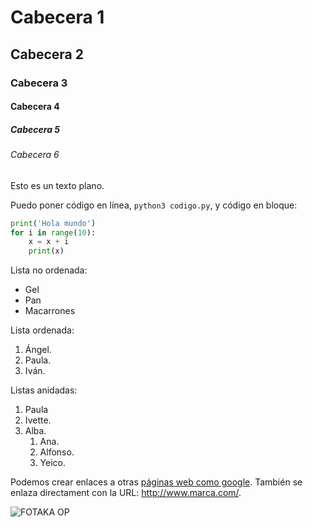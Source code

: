 # Cabecera 1

## Cabecera 2

### Cabecera 3

#### Cabecera 4

##### Cabecera 5

###### Cabecera 6

Esto es un texto plano.

Puedo poner código en línea, `python3 codigo.py`, y código en bloque:

```python
print('Hola mundo')
for i in range(10):
    x = x + i
    print(x)
```

Lista no ordenada: 
* Gel
* Pan
* Macarrones

Lista ordenada:

1. Ángel.
2. Paula.
3. Iván.

Listas anidadas:

1. Paula
2. Ivette.
3. Alba.
    1. Ana.
    2. Alfonso.
    3. Yeico.

Podemos crear enlaces a otras [páginas web como google](http://google.com). También se enlaza directament con la URL: http://www.marca.com/.

![FOTAKA OP](https://i.ytimg.com/vi/tEaj19LJEoc/maxresdefault.jpg 'Te hago carrito por un sobresaliente')
